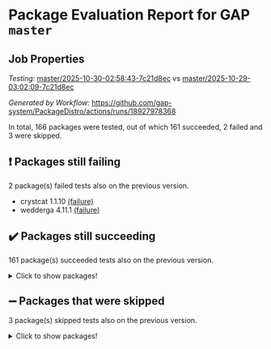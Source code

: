 # Package Evaluation Report for GAP `master`

## Job Properties

*Testing:* [master/2025-10-30-02:58:43-7c21d8ec](https://github.com/gap-system/PackageDistro/blob/data/reports/master/2025-10-30-02:58:43-7c21d8ec) vs [master/2025-10-29-03:02:09-7c21d8ec](https://github.com/gap-system/PackageDistro/blob/data/reports/master/2025-10-29-03:02:09-7c21d8ec)

*Generated by Workflow:* https://github.com/gap-system/PackageDistro/actions/runs/18927978368

In total, 166 packages were tested, out of which 161 succeeded, 2 failed and 3 were skipped.

## :exclamation: Packages still failing

2 package(s) failed tests also on the previous version.
- crystcat 1.1.10 [(failure)](https://github.com/gap-system/PackageDistro/actions/runs/18927978368/job/54039251790)
- wedderga 4.11.1 [(failure)](https://github.com/gap-system/PackageDistro/actions/runs/18927978368/job/54039252138)

## :heavy_check_mark: Packages still succeeding

161 package(s) succeeded tests also on the previous version.
<details><summary>Click to show packages!</summary>

- 4ti2interface 2024.11-01 [(success)](https://github.com/gap-system/PackageDistro/actions/runs/18927978368/job/54039251709)
- ace 5.7.0 [(success)](https://github.com/gap-system/PackageDistro/actions/runs/18927978368/job/54039251707)
- aclib 1.3.3 [(success)](https://github.com/gap-system/PackageDistro/actions/runs/18927978368/job/54039251716)
- agt 0.3.1 [(success)](https://github.com/gap-system/PackageDistro/actions/runs/18927978368/job/54039251715)
- alco 1.1.2 [(success)](https://github.com/gap-system/PackageDistro/actions/runs/18927978368/job/54039251712)
- alnuth 3.2.1 [(success)](https://github.com/gap-system/PackageDistro/actions/runs/18927978368/job/54039251741)
- anupq 3.3.2 [(success)](https://github.com/gap-system/PackageDistro/actions/runs/18927978368/job/54039251719)
- atlasrep 2.1.9 [(success)](https://github.com/gap-system/PackageDistro/actions/runs/18927978368/job/54039251736)
- autodoc 2025.10.16 [(success)](https://github.com/gap-system/PackageDistro/actions/runs/18927978368/job/54039251748)
- automata 1.16 [(success)](https://github.com/gap-system/PackageDistro/actions/runs/18927978368/job/54039251744)
- automgrp 1.3.3 [(success)](https://github.com/gap-system/PackageDistro/actions/runs/18927978368/job/54039251734)
- autpgrp 1.11.1 [(success)](https://github.com/gap-system/PackageDistro/actions/runs/18927978368/job/54039251756)
- cap 2025.09-04 [(success)](https://github.com/gap-system/PackageDistro/actions/runs/18927978368/job/54039251750)
- caratinterface 2.3.7 [(success)](https://github.com/gap-system/PackageDistro/actions/runs/18927978368/job/54039251742)
- cddinterface 2025.06.24 [(success)](https://github.com/gap-system/PackageDistro/actions/runs/18927978368/job/54039251749)
- circle 1.6.6 [(success)](https://github.com/gap-system/PackageDistro/actions/runs/18927978368/job/54039251764)
- classicpres 1.22 [(success)](https://github.com/gap-system/PackageDistro/actions/runs/18927978368/job/54039251755)
- cohomolo 1.6.12 [(success)](https://github.com/gap-system/PackageDistro/actions/runs/18927978368/job/54039251761)
- congruence 1.2.7 [(success)](https://github.com/gap-system/PackageDistro/actions/runs/18927978368/job/54039251759)
- corefreesub 0.6 [(success)](https://github.com/gap-system/PackageDistro/actions/runs/18927978368/job/54039251772)
- corelg 1.57 [(success)](https://github.com/gap-system/PackageDistro/actions/runs/18927978368/job/54039251769)
- crime 1.6 [(success)](https://github.com/gap-system/PackageDistro/actions/runs/18927978368/job/54039251775)
- crisp 1.4.8 [(success)](https://github.com/gap-system/PackageDistro/actions/runs/18927978368/job/54039251767)
- crypting 0.10.6 [(success)](https://github.com/gap-system/PackageDistro/actions/runs/18927978368/job/54039251777)
- cryst 4.1.30 [(success)](https://github.com/gap-system/PackageDistro/actions/runs/18927978368/job/54039251807)
- ctbllib 1.3.11 [(success)](https://github.com/gap-system/PackageDistro/actions/runs/18927978368/job/54039251817)
- cubefree 1.21 [(success)](https://github.com/gap-system/PackageDistro/actions/runs/18927978368/job/54039251782)
- curlinterface 2.4.2 [(success)](https://github.com/gap-system/PackageDistro/actions/runs/18927978368/job/54039251781)
- cvec 2.8.4 [(success)](https://github.com/gap-system/PackageDistro/actions/runs/18927978368/job/54039251786)
- datastructures 0.4.0 [(success)](https://github.com/gap-system/PackageDistro/actions/runs/18927978368/job/54039251789)
- deepthought 1.0.9 [(success)](https://github.com/gap-system/PackageDistro/actions/runs/18927978368/job/54039251809)
- design 1.8.2 [(success)](https://github.com/gap-system/PackageDistro/actions/runs/18927978368/job/54039251792)
- difsets 2.3.1 [(success)](https://github.com/gap-system/PackageDistro/actions/runs/18927978368/job/54039251787)
- digraphs 1.13.1 [(success)](https://github.com/gap-system/PackageDistro/actions/runs/18927978368/job/54039251810)
- edim 1.3.8 [(success)](https://github.com/gap-system/PackageDistro/actions/runs/18927978368/job/54039251815)
- example 4.4.1 [(success)](https://github.com/gap-system/PackageDistro/actions/runs/18927978368/job/54039251824)
- examplesforhomalg 2023.10-01 [(success)](https://github.com/gap-system/PackageDistro/actions/runs/18927978368/job/54039251806)
- factint 1.6.3 [(success)](https://github.com/gap-system/PackageDistro/actions/runs/18927978368/job/54039251816)
- ferret 1.0.15 [(success)](https://github.com/gap-system/PackageDistro/actions/runs/18927978368/job/54039251899)
- fga 1.5.0 [(success)](https://github.com/gap-system/PackageDistro/actions/runs/18927978368/job/54039251871)
- fining 1.5.6 [(success)](https://github.com/gap-system/PackageDistro/actions/runs/18927978368/job/54039251854)
- float 1.0.9 [(success)](https://github.com/gap-system/PackageDistro/actions/runs/18927978368/job/54039251896)
- format 1.4.4 [(success)](https://github.com/gap-system/PackageDistro/actions/runs/18927978368/job/54039251882)
- forms 1.2.13 [(success)](https://github.com/gap-system/PackageDistro/actions/runs/18927978368/job/54039251877)
- fplsa 1.2.7 [(success)](https://github.com/gap-system/PackageDistro/actions/runs/18927978368/job/54039251897)
- fr 2.4.13 [(success)](https://github.com/gap-system/PackageDistro/actions/runs/18927978368/job/54039251918)
- francy 2.0.3 [(success)](https://github.com/gap-system/PackageDistro/actions/runs/18927978368/job/54039251879)
- fwtree 1.3 [(success)](https://github.com/gap-system/PackageDistro/actions/runs/18927978368/job/54039251917)
- gapdoc 1.6.7 [(success)](https://github.com/gap-system/PackageDistro/actions/runs/18927978368/job/54039251895)
- gauss 2024.11-01 [(success)](https://github.com/gap-system/PackageDistro/actions/runs/18927978368/job/54039251902)
- gaussforhomalg 2024.08-01 [(success)](https://github.com/gap-system/PackageDistro/actions/runs/18927978368/job/54039251868)
- gbnp 1.1.0 [(success)](https://github.com/gap-system/PackageDistro/actions/runs/18927978368/job/54039251903)
- generalizedmorphismsforcap 2025.08-01 [(success)](https://github.com/gap-system/PackageDistro/actions/runs/18927978368/job/54039251898)
- genss 1.6.9 [(success)](https://github.com/gap-system/PackageDistro/actions/runs/18927978368/job/54039251904)
- gradedmodules 2024.12-01 [(success)](https://github.com/gap-system/PackageDistro/actions/runs/18927978368/job/54039251887)
- gradedringforhomalg 2024.07-01 [(success)](https://github.com/gap-system/PackageDistro/actions/runs/18927978368/job/54039251905)
- grape 4.9.3 [(success)](https://github.com/gap-system/PackageDistro/actions/runs/18927978368/job/54039251910)
- groupoids 1.79 [(success)](https://github.com/gap-system/PackageDistro/actions/runs/18927978368/job/54039251915)
- grpconst 2.6.5 [(success)](https://github.com/gap-system/PackageDistro/actions/runs/18927978368/job/54039251921)
- guarana 0.96.3 [(success)](https://github.com/gap-system/PackageDistro/actions/runs/18927978368/job/54039251909)
- guava 3.20 [(success)](https://github.com/gap-system/PackageDistro/actions/runs/18927978368/job/54039251906)
- hap 1.70 [(success)](https://github.com/gap-system/PackageDistro/actions/runs/18927978368/job/54039251916)
- hapcryst 0.1.15 [(success)](https://github.com/gap-system/PackageDistro/actions/runs/18927978368/job/54039251912)
- hecke 1.5.4 [(success)](https://github.com/gap-system/PackageDistro/actions/runs/18927978368/job/54039251926)
- help 4.0 [(success)](https://github.com/gap-system/PackageDistro/actions/runs/18927978368/job/54039251934)
- homalg 2024.01-01 [(success)](https://github.com/gap-system/PackageDistro/actions/runs/18927978368/job/54039251922)
- homalgtocas 2025.08-01 [(success)](https://github.com/gap-system/PackageDistro/actions/runs/18927978368/job/54039251932)
- ibnp 0.17 [(success)](https://github.com/gap-system/PackageDistro/actions/runs/18927978368/job/54039251930)
- idrel 2.49 [(success)](https://github.com/gap-system/PackageDistro/actions/runs/18927978368/job/54039251943)
- images 1.3.3 [(success)](https://github.com/gap-system/PackageDistro/actions/runs/18927978368/job/54039251942)
- inducereduce 1.3 [(success)](https://github.com/gap-system/PackageDistro/actions/runs/18927978368/job/54039251945)
- intpic 0.4.0 [(success)](https://github.com/gap-system/PackageDistro/actions/runs/18927978368/job/54039251939)
- io 4.9.3 [(success)](https://github.com/gap-system/PackageDistro/actions/runs/18927978368/job/54039251944)
- io_forhomalg 2023.02-04 [(success)](https://github.com/gap-system/PackageDistro/actions/runs/18927978368/job/54039251958)
- irredsol 1.4.4 [(success)](https://github.com/gap-system/PackageDistro/actions/runs/18927978368/job/54039251956)
- json 2.2.3 [(success)](https://github.com/gap-system/PackageDistro/actions/runs/18927978368/job/54039252036)
- jupyterkernel 1.5.1 [(success)](https://github.com/gap-system/PackageDistro/actions/runs/18927978368/job/54039251948)
- jupyterviz 1.5.6 [(success)](https://github.com/gap-system/PackageDistro/actions/runs/18927978368/job/54039251950)
- kan 1.37 [(success)](https://github.com/gap-system/PackageDistro/actions/runs/18927978368/job/54039251957)
- kbmag 1.5.11 [(success)](https://github.com/gap-system/PackageDistro/actions/runs/18927978368/job/54039251955)
- laguna 3.9.7 [(success)](https://github.com/gap-system/PackageDistro/actions/runs/18927978368/job/54039251974)
- liealgdb 2.3.0 [(success)](https://github.com/gap-system/PackageDistro/actions/runs/18927978368/job/54039251966)
- liepring 2.9.1 [(success)](https://github.com/gap-system/PackageDistro/actions/runs/18927978368/job/54039251962)
- liering 2.4.2 [(success)](https://github.com/gap-system/PackageDistro/actions/runs/18927978368/job/54039251972)
- linearalgebraforcap 2025.09-01 [(success)](https://github.com/gap-system/PackageDistro/actions/runs/18927978368/job/54039251976)
- lins 0.9 [(success)](https://github.com/gap-system/PackageDistro/actions/runs/18927978368/job/54039251960)
- localizeringforhomalg 2023.10-01 [(success)](https://github.com/gap-system/PackageDistro/actions/runs/18927978368/job/54039251968)
- loops 3.4.4 [(success)](https://github.com/gap-system/PackageDistro/actions/runs/18927978368/job/54039251970)
- lpres 1.1.1 [(success)](https://github.com/gap-system/PackageDistro/actions/runs/18927978368/job/54039251964)
- majoranaalgebras 1.5.2 [(success)](https://github.com/gap-system/PackageDistro/actions/runs/18927978368/job/54039251991)
- mapclass 1.4.6 [(success)](https://github.com/gap-system/PackageDistro/actions/runs/18927978368/job/54039251967)
- matgrp 0.72 [(success)](https://github.com/gap-system/PackageDistro/actions/runs/18927978368/job/54039251988)
- matricesforhomalg 2025.09-01 [(success)](https://github.com/gap-system/PackageDistro/actions/runs/18927978368/job/54039251978)
- modisom 3.0.0 [(success)](https://github.com/gap-system/PackageDistro/actions/runs/18927978368/job/54039251995)
- modulepresentationsforcap 2025.09-01 [(success)](https://github.com/gap-system/PackageDistro/actions/runs/18927978368/job/54039251981)
- modules 2024.12-01 [(success)](https://github.com/gap-system/PackageDistro/actions/runs/18927978368/job/54039252049)
- monoidalcategories 2025.08-02 [(success)](https://github.com/gap-system/PackageDistro/actions/runs/18927978368/job/54039252005)
- nconvex 2024.12-01 [(success)](https://github.com/gap-system/PackageDistro/actions/runs/18927978368/job/54039252004)
- nilmat 1.4.2 [(success)](https://github.com/gap-system/PackageDistro/actions/runs/18927978368/job/54039251996)
- nock 1.5 [(success)](https://github.com/gap-system/PackageDistro/actions/runs/18927978368/job/54039252003)
- normalizinterface 1.4.1 [(success)](https://github.com/gap-system/PackageDistro/actions/runs/18927978368/job/54039251994)
- nq 2.5.11 [(success)](https://github.com/gap-system/PackageDistro/actions/runs/18927978368/job/54039252001)
- numericalsgps 1.4.0 [(success)](https://github.com/gap-system/PackageDistro/actions/runs/18927978368/job/54039252006)
- openmath 11.5.3 [(success)](https://github.com/gap-system/PackageDistro/actions/runs/18927978368/job/54039252022)
- orb 5.0.1 [(success)](https://github.com/gap-system/PackageDistro/actions/runs/18927978368/job/54039252011)
- packagemanager 1.6.3 [(success)](https://github.com/gap-system/PackageDistro/actions/runs/18927978368/job/54039252023)
- patternclass 2.4.5 [(success)](https://github.com/gap-system/PackageDistro/actions/runs/18927978368/job/54039252025)
- permut 2.0.5 [(success)](https://github.com/gap-system/PackageDistro/actions/runs/18927978368/job/54039252014)
- polenta 1.3.11 [(success)](https://github.com/gap-system/PackageDistro/actions/runs/18927978368/job/54039252027)
- polycyclic 2.17 [(success)](https://github.com/gap-system/PackageDistro/actions/runs/18927978368/job/54039252019)
- polymaking 0.8.7 [(success)](https://github.com/gap-system/PackageDistro/actions/runs/18927978368/job/54039252018)
- primgrp 4.0.1 [(success)](https://github.com/gap-system/PackageDistro/actions/runs/18927978368/job/54039252021)
- profiling 2.6.2 [(success)](https://github.com/gap-system/PackageDistro/actions/runs/18927978368/job/54039252028)
- qdistrnd 0.9.5 [(success)](https://github.com/gap-system/PackageDistro/actions/runs/18927978368/job/54039252034)
- qpa 1.35 [(success)](https://github.com/gap-system/PackageDistro/actions/runs/18927978368/job/54039252030)
- quagroup 1.8.4 [(success)](https://github.com/gap-system/PackageDistro/actions/runs/18927978368/job/54039252040)
- radiroot 2.9 [(success)](https://github.com/gap-system/PackageDistro/actions/runs/18927978368/job/54039252043)
- rcwa 4.8.0 [(success)](https://github.com/gap-system/PackageDistro/actions/runs/18927978368/job/54039252044)
- rds 1.9 [(success)](https://github.com/gap-system/PackageDistro/actions/runs/18927978368/job/54039252032)
- recog 1.4.4 [(success)](https://github.com/gap-system/PackageDistro/actions/runs/18927978368/job/54039252046)
- repndecomp 1.3.1 [(success)](https://github.com/gap-system/PackageDistro/actions/runs/18927978368/job/54039252041)
- repsn 3.1.2 [(success)](https://github.com/gap-system/PackageDistro/actions/runs/18927978368/job/54039252038)
- resclasses 4.7.4 [(success)](https://github.com/gap-system/PackageDistro/actions/runs/18927978368/job/54039252056)
- ringsforhomalg 2024.11-02 [(success)](https://github.com/gap-system/PackageDistro/actions/runs/18927978368/job/54039252047)
- sco 2023.08-01 [(success)](https://github.com/gap-system/PackageDistro/actions/runs/18927978368/job/54039252059)
- scscp 2.4.4 [(success)](https://github.com/gap-system/PackageDistro/actions/runs/18927978368/job/54039252050)
- semigroups 5.5.4 [(success)](https://github.com/gap-system/PackageDistro/actions/runs/18927978368/job/54039252075)
- sglppow 2.4 [(success)](https://github.com/gap-system/PackageDistro/actions/runs/18927978368/job/54039252051)
- sgpviz 0.999.6 [(success)](https://github.com/gap-system/PackageDistro/actions/runs/18927978368/job/54039252065)
- simpcomp 2.1.14 [(success)](https://github.com/gap-system/PackageDistro/actions/runs/18927978368/job/54039252091)
- singular 2025.08.26 [(success)](https://github.com/gap-system/PackageDistro/actions/runs/18927978368/job/54039252076)
- sl2reps 1.1 [(success)](https://github.com/gap-system/PackageDistro/actions/runs/18927978368/job/54039252066)
- sla 1.6.2 [(success)](https://github.com/gap-system/PackageDistro/actions/runs/18927978368/job/54039252061)
- smallantimagmas 0.5.1 [(success)](https://github.com/gap-system/PackageDistro/actions/runs/18927978368/job/54039252083)
- smallclassnr 1.4.2 [(success)](https://github.com/gap-system/PackageDistro/actions/runs/18927978368/job/54039252073)
- smallgrp 1.5.4 [(success)](https://github.com/gap-system/PackageDistro/actions/runs/18927978368/job/54039252081)
- smallsemi 0.7.2 [(success)](https://github.com/gap-system/PackageDistro/actions/runs/18927978368/job/54039252078)
- sonata 2.9.7 [(success)](https://github.com/gap-system/PackageDistro/actions/runs/18927978368/job/54039252088)
- sophus 1.27 [(success)](https://github.com/gap-system/PackageDistro/actions/runs/18927978368/job/54039252098)
- sotgrps 1.3 [(success)](https://github.com/gap-system/PackageDistro/actions/runs/18927978368/job/54039252084)
- spinsym 1.5.2 [(success)](https://github.com/gap-system/PackageDistro/actions/runs/18927978368/job/54039252097)
- standardff 1.0 [(success)](https://github.com/gap-system/PackageDistro/actions/runs/18927978368/job/54039252114)
- symbcompcc 1.3.2 [(success)](https://github.com/gap-system/PackageDistro/actions/runs/18927978368/job/54039252094)
- thelma 1.3 [(success)](https://github.com/gap-system/PackageDistro/actions/runs/18927978368/job/54039252093)
- tomlib 1.2.11 [(success)](https://github.com/gap-system/PackageDistro/actions/runs/18927978368/job/54039252120)
- toolsforhomalg 2025.05-01 [(success)](https://github.com/gap-system/PackageDistro/actions/runs/18927978368/job/54039252110)
- toric 1.9.6 [(success)](https://github.com/gap-system/PackageDistro/actions/runs/18927978368/job/54039252113)
- transgrp 3.6.5 [(success)](https://github.com/gap-system/PackageDistro/actions/runs/18927978368/job/54039252105)
- twistedconjugacy 3.1.1 [(success)](https://github.com/gap-system/PackageDistro/actions/runs/18927978368/job/54039252122)
- typeset 1.2.3 [(success)](https://github.com/gap-system/PackageDistro/actions/runs/18927978368/job/54039252101)
- ugaly 4.1.3 [(success)](https://github.com/gap-system/PackageDistro/actions/runs/18927978368/job/54039252112)
- unipot 1.6 [(success)](https://github.com/gap-system/PackageDistro/actions/runs/18927978368/job/54039252107)
- unitlib 5.0.0 [(success)](https://github.com/gap-system/PackageDistro/actions/runs/18927978368/job/54039252111)
- utils 0.92 [(success)](https://github.com/gap-system/PackageDistro/actions/runs/18927978368/job/54039252124)
- uuid 0.7 [(success)](https://github.com/gap-system/PackageDistro/actions/runs/18927978368/job/54039252123)
- walrus 0.9991 [(success)](https://github.com/gap-system/PackageDistro/actions/runs/18927978368/job/54039252132)
- wpe 0.8 [(success)](https://github.com/gap-system/PackageDistro/actions/runs/18927978368/job/54039252137)
- xmod 2.95 [(success)](https://github.com/gap-system/PackageDistro/actions/runs/18927978368/job/54039252135)
- xmodalg 1.32 [(success)](https://github.com/gap-system/PackageDistro/actions/runs/18927978368/job/54039252134)
- yangbaxter 0.10.7 [(success)](https://github.com/gap-system/PackageDistro/actions/runs/18927978368/job/54039252142)
- zeromqinterface 0.17 [(success)](https://github.com/gap-system/PackageDistro/actions/runs/18927978368/job/54039252136)
</details>

## :heavy_minus_sign: Packages that were skipped

3 package(s) skipped tests also on the previous version.
<details><summary>Click to show packages!</summary>

- browse 1.8.21 [(skipped)](https://github.com/gap-system/PackageDistro/actions/runs/18927978368/job/54038741467)
- itc 1.5.1 [(skipped)](https://github.com/gap-system/PackageDistro/actions/runs/18927978368/job/54038741467)
- xgap 4.33 [(skipped)](https://github.com/gap-system/PackageDistro/actions/runs/18927978368/job/54038741467)
</details>

